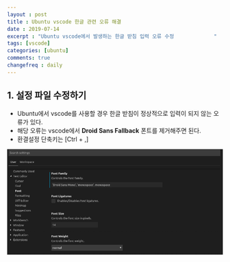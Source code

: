 ```yaml
---
layout : post
title : Ubuntu vscode 한글 관련 오류 해결 
date : 2019-07-14
excerpt : "Ubuntu vscode에서 발생하는 한글 받침 입력 오류 수정             "
tags: [vscode]
categories: [ubuntu]
comments: true
changefreq : daily
---
```



## 1. 설정 파일 수정하기 

- Ubuntu에서 vscode를 사용할 경우 한글 받침이 정상적으로 입력이 되지 않는 오류가 있다. 
- 해당 오류는 vscode에서 **Droid Sans Fallback** 폰트를 제거해주면 된다. 
- 환결설정 단축키는 [Ctrl + ,]

<img src="/static/img/ubuntuVscode/font-remove.png">


